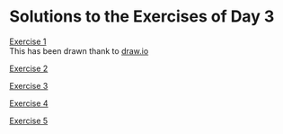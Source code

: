 # Solutions to the Exercises of Day 3

[Exercise 1](https://github.com/stefanogrillo/Data-Analyst---Epicode/blob/ed2b08044c4c3ffd0c03e7a0ae13659b735a4ea1/1.3%20XML/Albero%201.jpg) <br>
This has been drawn thank to [draw.io](https://app.diagrams.net/)

[Exercise 2](https://github.com/stefanogrillo/Data-Analyst---Epicode/blob/ed2b08044c4c3ffd0c03e7a0ae13659b735a4ea1/1.3%20XML/Albero%202.xml)

[Exercise 3](https://github.com/stefanogrillo/Data-Analyst---Epicode/blob/ed2b08044c4c3ffd0c03e7a0ae13659b735a4ea1/1.3%20XML/Albero%203.xml)

[Exercise 4](https://github.com/stefanogrillo/Data-Analyst---Epicode/blob/ed2b08044c4c3ffd0c03e7a0ae13659b735a4ea1/1.3%20XML/Albero%204.xml)

[Exercise 5](https://github.com/stefanogrillo/Data-Analyst---Epicode/blob/ed2b08044c4c3ffd0c03e7a0ae13659b735a4ea1/1.3%20XML/Albero%205.xml)
